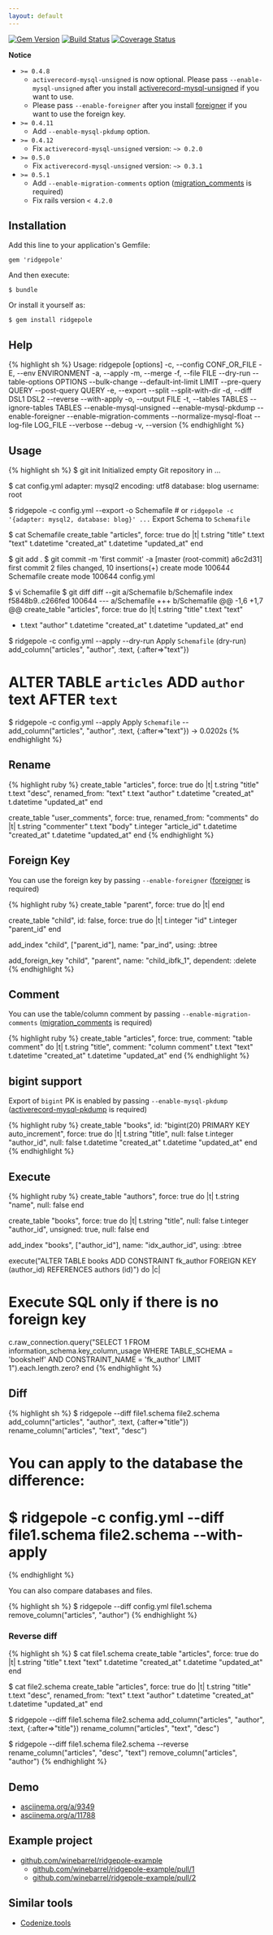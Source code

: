 ```yaml
---
layout: default
---
```


[![Gem Version](https://badge.fury.io/rb/ridgepole.svg)](http://badge.fury.io/rb/ridgepole)
[![Build Status](https://travis-ci.org/winebarrel/ridgepole.svg?branch=master)](https://travis-ci.org/winebarrel/ridgepole)
[![Coverage Status](https://img.shields.io/coveralls/winebarrel/ridgepole.svg)](https://coveralls.io/r/winebarrel/ridgepole?branch=master)

**Notice**

* `>= 0.4.8`
  * `activerecord-mysql-unsigned` is now optional. Please pass `--enable-mysql-unsigned` after you install [activerecord-mysql-unsigned](https://github.com/waka/activerecord-mysql-unsigned) if you want to use.
  * Please pass `--enable-foreigner` after you install [foreigner](https://github.com/matthuhiggins/foreigner) if you want to use the foreign key.
* `>= 0.4.11`
  * Add `--enable-mysql-pkdump` option.
* `>= 0.4.12`
  * Fix `activerecord-mysql-unsigned` version: `~> 0.2.0`
* `>= 0.5.0`
  * Fix `activerecord-mysql-unsigned` version: `~> 0.3.1`
* `>= 0.5.1`
  * Add `--enable-migration-comments` option ([migration_comments](https://github.com/pinnymz/migration_comments) is required)
  * Fix rails version `< 4.2.0`

## Installation

Add this line to your application's Gemfile:

    gem 'ridgepole'

And then execute:

    $ bundle

Or install it yourself as:

    $ gem install ridgepole

## Help
{% highlight sh %}
Usage: ridgepole [options]
    -c, --config CONF_OR_FILE
    -E, --env ENVIRONMENT
    -a, --apply
    -m, --merge
    -f, --file FILE
        --dry-run
        --table-options OPTIONS
        --bulk-change
        --default-int-limit LIMIT
        --pre-query QUERY
        --post-query QUERY
    -e, --export
        --split
        --split-with-dir
    -d, --diff DSL1 DSL2
        --reverse
        --with-apply
    -o, --output FILE
    -t, --tables TABLES
        --ignore-tables TABLES
        --enable-mysql-unsigned
        --enable-mysql-pkdump
        --enable-foreigner
        --enable-migration-comments
        --normalize-mysql-float
        --log-file LOG_FILE
        --verbose
        --debug
    -v, --version
{% endhighlight %}

## Usage

{% highlight sh %}
$ git init
Initialized empty Git repository in ...

$ cat config.yml
adapter: mysql2
encoding: utf8
database: blog
username: root

$ ridgepole -c config.yml --export -o Schemafile # or `ridgepole -c '{adapter: mysql2, database: blog}' ...`
Export Schema to `Schemafile`

$ cat Schemafile
create_table "articles", force: true do |t|
  t.string   "title"
  t.text     "text"
  t.datetime "created_at"
  t.datetime "updated_at"
end

$ git add .
$ git commit -m 'first commit'  -a
[master (root-commit) a6c2d31] first commit
 2 files changed, 10 insertions(+)
 create mode 100644 Schemafile
 create mode 100644 config.yml

$ vi Schemafile
$ git diff
diff --git a/Schemafile b/Schemafile
index f5848b9..c266fed 100644
--- a/Schemafile
+++ b/Schemafile
@@ -1,6 +1,7 @@
 create_table "articles", force: true do |t|
   t.string   "title"
   t.text     "text"
+  t.text     "author"
   t.datetime "created_at"
   t.datetime "updated_at"
 end

$ ridgepole -c config.yml --apply --dry-run
Apply `Schemafile` (dry-run)
add_column("articles", "author", :text, {:after=>"text"})

# ALTER TABLE `articles` ADD `author` text AFTER `text`

$ ridgepole -c config.yml --apply
Apply `Schemafile`
-- add_column("articles", "author", :text, {:after=>"text"})
   -> 0.0202s
{% endhighlight %}

## Rename
{% highlight ruby %}
create_table "articles", force: true do |t|
  t.string   "title"
  t.text     "desc", renamed_from: "text"
  t.text     "author"
  t.datetime "created_at"
  t.datetime "updated_at"
end

create_table "user_comments", force: true, renamed_from: "comments" do |t|
  t.string   "commenter"
  t.text     "body"
  t.integer  "article_id"
  t.datetime "created_at"
  t.datetime "updated_at"
end
{% endhighlight %}

## Foreign Key
You can use the foreign key by passing `--enable-foreigner` ([foreigner](https://github.com/matthuhiggins/foreigner) is required)

{% highlight ruby %}
create_table "parent", force: true do |t|
end

create_table "child", id: false, force: true do |t|
  t.integer "id"
  t.integer "parent_id"
end

add_index "child", ["parent_id"], name: "par_ind", using: :btree

add_foreign_key "child", "parent", name: "child_ibfk_1", dependent: :delete
{% endhighlight %}

## Comment
You can use the table/column comment by passing `--enable-migration-comments` ([migration_comments](https://github.com/pinnymz/migration_comments) is required)

{% highlight ruby %}
create_table "articles", force: true, comment: "table comment" do |t|
  t.string   "title", comment: "column comment"
  t.text     "text"
  t.datetime "created_at"
  t.datetime "updated_at"
end
{% endhighlight %}

## bigint support
Export of `bigint` PK is enabled by passing `--enable-mysql-pkdump` ([activerecord-mysql-pkdump](https://github.com/winebarrel/activerecord-mysql-pkdump) is required)

{% highlight ruby %}
create_table "books", id: "bigint(20) PRIMARY KEY auto_increment", force: true do |t|
  t.string   "title",      null: false
  t.integer  "author_id",  null: false
  t.datetime "created_at"
  t.datetime "updated_at"
end
{% endhighlight %}

## Execute
{% highlight ruby %}
create_table "authors", force: true do |t|
  t.string "name", null: false
end

create_table "books", force: true do |t|
  t.string  "title",                     null: false
  t.integer "author_id", unsigned: true, null: false
end

add_index "books", ["author_id"], name: "idx_author_id", using: :btree

execute("ALTER TABLE books ADD CONSTRAINT fk_author FOREIGN KEY (author_id) REFERENCES authors (id)") do |c|
  # Execute SQL only if there is no foreign key
  c.raw_connection.query("SELECT 1 FROM information_schema.key_column_usage WHERE TABLE_SCHEMA = 'bookshelf' AND CONSTRAINT_NAME = 'fk_author' LIMIT 1").each.length.zero?
end
{% endhighlight %}

## Diff
{% highlight sh %}
$ ridgepole --diff file1.schema file2.schema
add_column("articles", "author", :text, {:after=>"title"})
rename_column("articles", "text", "desc")

# You can apply to the database the difference:
# $ ridgepole -c config.yml --diff file1.schema file2.schema --with-apply
{% endhighlight %}

You can also compare databases and files.

{% highlight sh %}
$ ridgepole --diff config.yml file1.schema
remove_column("articles", "author")
{% endhighlight %}

### Reverse diff
{% highlight sh %}
$ cat file1.schema
create_table "articles", force: true do |t|
  t.string   "title"
  t.text     "text"
  t.datetime "created_at"
  t.datetime "updated_at"
end

$ cat file2.schema
create_table "articles", force: true do |t|
  t.string   "title"
  t.text     "desc", renamed_from: "text"
  t.text     "author"
  t.datetime "created_at"
  t.datetime "updated_at"
end

$ ridgepole --diff file1.schema file2.schema
add_column("articles", "author", :text, {:after=>"title"})
rename_column("articles", "text", "desc")

$ ridgepole --diff file1.schema file2.schema --reverse
rename_column("articles", "desc", "text")
remove_column("articles", "author")
{% endhighlight %}

## Demo

* [asciinema.org/a/9349](https://asciinema.org/a/9349)
* [asciinema.org/a/11788](https://asciinema.org/a/11788)

## Example project

* [github.com/winebarrel/ridgepole-example](https://github.com/winebarrel/ridgepole-example)
  * [github.com/winebarrel/ridgepole-example/pull/1](https://github.com/winebarrel/ridgepole-example/pull/1)
  * [github.com/winebarrel/ridgepole-example/pull/2](https://github.com/winebarrel/ridgepole-example/pull/2)

## Similar tools
* [Codenize.tools](http://codenize.tools/)
